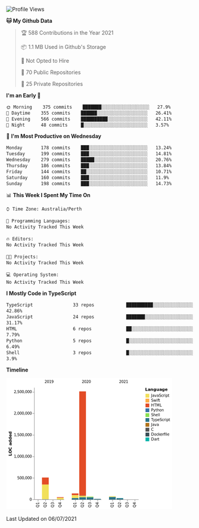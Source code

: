 <!--START_SECTION:waka-->
![Profile Views](http://img.shields.io/badge/Profile%20Views-1-blue)

**🐱 My Github Data** 

> 🏆 588 Contributions in the Year 2021
 > 
> 📦 1.1 MB Used in Github's Storage 
 > 
> 🚫 Not Opted to Hire
 > 
> 📜 70 Public Repositories 
 > 
> 🔑 25 Private Repositories  
 > 
**I'm an Early 🐤** 

```text
🌞 Morning    375 commits    ███████░░░░░░░░░░░░░░░░░░   27.9% 
🌆 Daytime    355 commits    ██████░░░░░░░░░░░░░░░░░░░   26.41% 
🌃 Evening    566 commits    ██████████░░░░░░░░░░░░░░░   42.11% 
🌙 Night      48 commits     █░░░░░░░░░░░░░░░░░░░░░░░░   3.57%

```
📅 **I'm Most Productive on Wednesday** 

```text
Monday       178 commits    ███░░░░░░░░░░░░░░░░░░░░░░   13.24% 
Tuesday      199 commits    ███░░░░░░░░░░░░░░░░░░░░░░   14.81% 
Wednesday    279 commits    █████░░░░░░░░░░░░░░░░░░░░   20.76% 
Thursday     186 commits    ███░░░░░░░░░░░░░░░░░░░░░░   13.84% 
Friday       144 commits    ██░░░░░░░░░░░░░░░░░░░░░░░   10.71% 
Saturday     160 commits    ███░░░░░░░░░░░░░░░░░░░░░░   11.9% 
Sunday       198 commits    ███░░░░░░░░░░░░░░░░░░░░░░   14.73%

```


📊 **This Week I Spent My Time On** 

```text
⌚︎ Time Zone: Australia/Perth

💬 Programming Languages: 
No Activity Tracked This Week

🔥 Editors: 
No Activity Tracked This Week

🐱‍💻 Projects: 
No Activity Tracked This Week

💻 Operating System: 
No Activity Tracked This Week

```

**I Mostly Code in TypeScript** 

```text
TypeScript               33 repos            ██████████░░░░░░░░░░░░░░░   42.86% 
JavaScript               24 repos            ███████░░░░░░░░░░░░░░░░░░   31.17% 
HTML                     6 repos             ██░░░░░░░░░░░░░░░░░░░░░░░   7.79% 
Python                   5 repos             █░░░░░░░░░░░░░░░░░░░░░░░░   6.49% 
Shell                    3 repos             █░░░░░░░░░░░░░░░░░░░░░░░░   3.9%

```


**Timeline**

![Chart not found](https://raw.githubusercontent.com/NWylynko/NWylynko/main/charts/bar_graph.png) 


 Last Updated on 06/07/2021
<!--END_SECTION:waka-->
